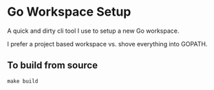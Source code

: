 # Go Workspace Setup

A quick and dirty cli tool I use to setup a new Go workspace.

I prefer a project based workspace vs. shove everything into GOPATH.

## To build from source

`make build`
